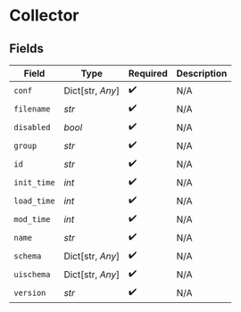 # Collector


## Fields

| Field              | Type               | Required           | Description        |
| ------------------ | ------------------ | ------------------ | ------------------ |
| `conf`             | Dict[str, *Any*]   | :heavy_check_mark: | N/A                |
| `filename`         | *str*              | :heavy_check_mark: | N/A                |
| `disabled`         | *bool*             | :heavy_check_mark: | N/A                |
| `group`            | *str*              | :heavy_check_mark: | N/A                |
| `id`               | *str*              | :heavy_check_mark: | N/A                |
| `init_time`        | *int*              | :heavy_check_mark: | N/A                |
| `load_time`        | *int*              | :heavy_check_mark: | N/A                |
| `mod_time`         | *int*              | :heavy_check_mark: | N/A                |
| `name`             | *str*              | :heavy_check_mark: | N/A                |
| `schema`           | Dict[str, *Any*]   | :heavy_check_mark: | N/A                |
| `uischema`         | Dict[str, *Any*]   | :heavy_check_mark: | N/A                |
| `version`          | *str*              | :heavy_check_mark: | N/A                |